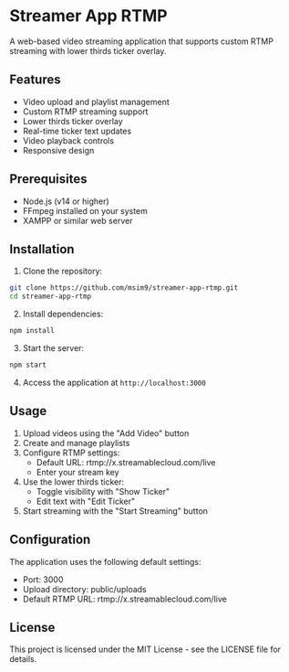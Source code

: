 # Streamer App RTMP

A web-based video streaming application that supports custom RTMP streaming with lower thirds ticker overlay.

## Features

- Video upload and playlist management
- Custom RTMP streaming support
- Lower thirds ticker overlay
- Real-time ticker text updates
- Video playback controls
- Responsive design

## Prerequisites

- Node.js (v14 or higher)
- FFmpeg installed on your system
- XAMPP or similar web server

## Installation

1. Clone the repository:
```bash
git clone https://github.com/msim9/streamer-app-rtmp.git
cd streamer-app-rtmp
```

2. Install dependencies:
```bash
npm install
```

3. Start the server:
```bash
npm start
```

4. Access the application at `http://localhost:3000`

## Usage

1. Upload videos using the "Add Video" button
2. Create and manage playlists
3. Configure RTMP settings:
   - Default URL: rtmp://x.streamablecloud.com/live
   - Enter your stream key
4. Use the lower thirds ticker:
   - Toggle visibility with "Show Ticker"
   - Edit text with "Edit Ticker"
5. Start streaming with the "Start Streaming" button

## Configuration

The application uses the following default settings:
- Port: 3000
- Upload directory: public/uploads
- Default RTMP URL: rtmp://x.streamablecloud.com/live

## License

This project is licensed under the MIT License - see the LICENSE file for details. 
